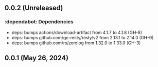 ## 0.0.2 (Unreleased)

### :dependabot: **Dependencies**

* deps: bumps actions/download-artifact from 4.1.7 to 4.1.8 (GH-8)
* deps: bumps github.com/go-resty/resty/v2 from 2.13.1 to 2.14.0 (GH-9)
* deps: bumps github.com/rs/zerolog from 1.32.0 to 1.33.0 (GH-3)

## 0.0.1 (May 26, 2024)
